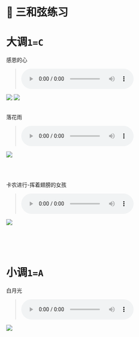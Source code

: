 # :musical_note: 三和弦练习

# 大调`1=C`

感恩的心

> <audio src="http://175.24.77.24:5212/api/v3/file/get/4/%E6%84%9F%E6%81%A9%E7%9A%84%E5%BF%83_.wav?sign=D5AGSlfj02wfKMjOB6jwhF83GHfFaYY0QeyecxXYvRg%3D%3A0" controls="controls">
> </audio>

<img src="http://175.24.77.24:5212/api/v3/file/get/8/%E6%84%9F%E6%81%A9%E7%9A%84%E5%BF%83C%E8%B0%83%E8%B0%B11.JPG?sign=I4s-A7pkPEBDdP2wcsYlPZkkn0OyklUEZmjsarT1hMo%3D%3A0">

<img src="http://175.24.77.24:5212/api/v3/file/get/9/%E6%84%9F%E6%81%A9%E7%9A%84%E5%BF%83C%E8%B0%83%E8%B0%B12.JPG?sign=5Q5woHdRPnwQw0vtTdYXcqacK9Rtgoh1Q_4-MKjbf30%3D%3A0">

<br>

<br>落花雨

> <audio src="http://175.24.77.24:5212/api/v3/file/get/2/%E8%90%BD%E8%8A%B1%E9%9B%A8_.wav?sign=SFUznKny5AbuueR948bVo6A80nXZr9uLVwq-TlzIYnc%3D%3A0" controls="controls">
> </audio>

![](http://175.24.77.24:5212/api/v3/file/get/11/%E8%90%BD%E8%8A%B1%E9%9B%A8C%E8%B0%83%E9%93%BA1.JPG?sign=g9tJT0p6et7BTLFURVdt0qQdm6a808pIjw5naGiWSzg%3D%3A0)

<br>

<br>

卡农进行-挥着翅膀的女孩

> <audio src="http://175.24.77.24:5212/api/v3/file/get/6/%E6%8C%A5%E7%9D%80%E7%BF%85%E8%86%80%E7%9A%84%E5%A5%B3%E5%AD%A9_.wav?sign=y0CmdD5H9DziYsZddMCDkC3sUftjyGb30F1Wh1wwxxs%3D%3A0" controls="controls">
> </audio>

![](http://175.24.77.24:5212/api/v3/file/get/10/%E6%8C%A5%E7%9D%80%E7%BF%85%E8%86%80%E7%9A%84%E5%A5%B3%E5%AD%A9%E8%B0%B1.JPG?sign=UUs1eKWUnKdj8WGJSu6UhkMPeVbl-vNXNSegXQNw60I%3D%3A0)

<br>

<br>

<br>

# 小调`1=A` 

 ​白月光

> <audio src="http://175.24.77.24:5212/api/v3/file/get/3/%E7%99%BD%E6%9C%88%E5%85%89_.wav?sign=061wyX6GgKGiHb3dOY1evoTcfyLd4OXaJGqeSzbxmvM%3D%3A0" controls="controls">
> </audio>



![](http://175.24.77.24:5212/api/v3/file/get/7/%E7%99%BD%E6%9C%88%E5%85%89C%E8%B0%83%E8%B0%B1.JPG?sign=8ATbwKYrCT3op5bzuQCmxCFxgRMYMXP6fJFMQ7B06Tg%3D%3A0)

